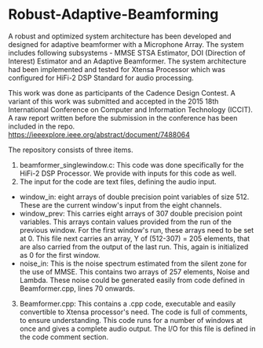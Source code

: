 # Robust-Adaptive-Beamforming

A robust and optimized system architecture has been developed and designed for adaptive beamformer with a Microphone Array. The system includes following subsystems -
MMSE STSA Estimator, DOI (Direction of Interest) Estimator and an Adaptive Beamformer. 
The system architecture had been implemented and tested for Xtensa Processor which was configured for HiFi-2 DSP Standard for audio
processing.

This work was done as participants of the Cadence Design Contest. A variant of this work was submitted and accepted in the 2015 18th International Conference on Computer and Information Technology (ICCIT). A raw report written before the submission in the conference has been included in the repo.
https://ieeexplore.ieee.org/abstract/document/7488064

The repository consists of three items.

1. beamformer_singlewindow.c: This code was done specifically for the HiFi-2 DSP Processor. We provide with inputs for this code as well.
2. The input for the code are text files, defining the audio input. 
- window_in: eight arrays of double precision point variables of size 512. These are the current window's input from the eight channels.
- window_prev: This carries eight arrays of 307 double precision point variables. This arrays contain values provided from the run of the previous window. For the first window's run, these arrays need to be set at 0.
This file next carries an array, Y of (512-307) = 205 elements, that are also carried from the output of the last run. This, again is initialized as 0 for the first window.
- noise_in:  This is the noise spectrum estimated from the silent zone for the use of MMSE. This contains two arrays of 257 elements, Noise and Lambda.
These noise could be generated easily from code defined in Beamformer.cpp, lines 70 onwards.

3. Beamformer.cpp: This contains a .cpp code, executable and easily convertible to Xtensa processor's need. The code is full of comments, to ensure understanding.
This code runs for a number of windows at once and gives a complete audio output.
The I/O for this file is defined in the code comment section.
